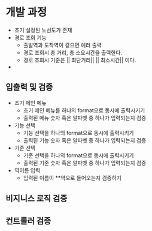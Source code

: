 # 개발 과정
- 초기 설정된 노선도가 존재
- 경로 조회 기능
  - 출발역과 도착역이 같으면 에러 출력
  - 경로 조회시 총 거리, 총 소요시간을 출력한다.
  - 경로 조회시 기준은 || 최단거리|| || 최소시간|| 이다. 
- 

## 입출력 및 검증
- 초기 메인 메뉴
  - 초기 메인 메뉴를 하나의 format으로 동시에 출력시키기
  - 출력된 메뉴 숫자 혹은 알파벳 중 하나가 입력되는지 검증
- 기능 선택
  - 기능 선택을 하나의 format으로 동시에 출력시키기
  - 출력된 기능 숫자 혹은 알파벳 중 하나가 입력되는지 검증
- 기준 선택
  - 기준 선택을 하나의 format으로 동시에 출력시키기
  - 출력된 기준 숫자 혹은 알파벳 중 하나가 입력되는지 검증
- 역이름 입력
  - 입력된 이름이 **역으로 들어오는지 검증하기

## 비지니스 로직 검증

## 컨트롤러 검증